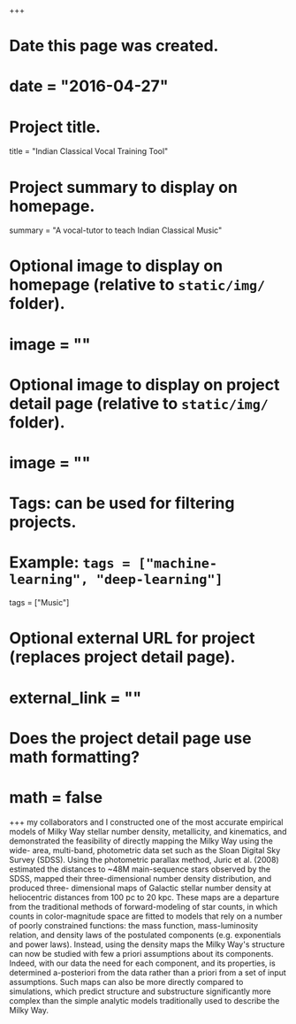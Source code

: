 +++
# Date this page was created.
# date = "2016-04-27"

# Project title.
title = "Indian Classical Vocal Training Tool"

# Project summary to display on homepage.
summary = "A vocal-tutor to teach Indian Classical Music"

# Optional image to display on homepage (relative to `static/img/` folder).
# image = ""

# Optional image to display on project detail page (relative to `static/img/` folder).
# image = ""

# Tags: can be used for filtering projects.
# Example: `tags = ["machine-learning", "deep-learning"]`
tags = ["Music"]

# Optional external URL for project (replaces project detail page).
# external_link = ""

# Does the project detail page use math formatting?
# math = false

+++
my collaborators and I constructed one of the most accurate empirical models of Milky Way stellar number density, metallicity, and kinematics, and demonstrated the feasibility of directly mapping the Milky Way using the wide- area, multi-band, photometric data set such as the Sloan Digital Sky Survey (SDSS).
Using the photometric parallax method, Juric et al. (2008) estimated the distances to ~48M main-sequence stars observed by the SDSS, mapped their three-dimensional number density distribution, and produced three- dimensional maps of Galactic stellar number density at heliocentric distances from 100 pc to 20 kpc. These maps are a departure from the traditional methods of forward-modeling of star counts, in which counts in color-magnitude space are fitted to models that rely on a number of poorly constrained functions: the mass function, mass-luminosity relation, and density laws of the postulated components (e.g. exponentials and power laws). Instead, using the density maps the Milky Way's structure can now be studied with few a priori assumptions about its components. Indeed, with our data the need for each component, and its properties, is determined a-posteriori from the data rather than a priori from a set of input assumptions. Such maps can also be more directly compared to simulations, which predict structure and substructure significantly more complex than the simple analytic models traditionally used to describe the Milky Way.
